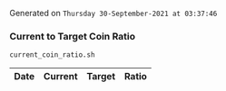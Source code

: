 Generated on `Thursday 30-September-2021 at 03:37:46`

### Current to Target Coin Ratio
`current_coin_ratio.sh`

Date|Current|Target|Ratio
---|---|---|---
